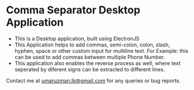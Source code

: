 # Comma Separator Desktop Application

* This is a Desktop application, built using ElectronJS
* This Application helps to add commas, semi-colon, colon, slash, hyphen, space or other custom input for multiline text. For Example: this can be used to add commas between multiple Phone Number.
* This application also enables the reverse process as well, where text seperated by diferent signs can be extracted to different lines.


Contact me at umaruzman.lk@gmail.com for any queries or bug reports.
